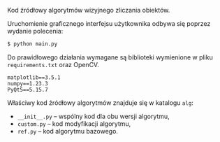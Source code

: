 Kod źródłowy algorytmów wizyjnego zliczania obiektów.

Uruchomienie graficznego interfejsu użytkownika odbywa się poprzez wydanie polecenia:

```sh
$ python main.py
```

Do prawidłowego działania wymagane są biblioteki wymienione w pliku `requirements.txt` oraz OpenCV.

```
matplotlib==3.5.1
numpy==1.23.3
PyQt5==5.15.7
```

Właściwy kod źródłowy algorytmów znajduje się w katalogu `alg`:
- `__init__.py` – wspólny kod dla obu wersji algorytmu,
- `custom.py` – kod modyfikacji algorytmu,
- `ref.py` – kod algorytmu bazowego.

